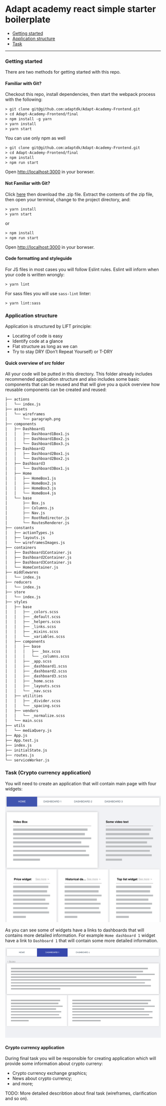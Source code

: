 

# Adapt academy react simple starter boilerplate

* [Getting started](#getting-started)
* [Application structure](#application-structure)
* [Task](#task)

---

### Getting started

There are two methods for getting started with this repo.

#### Familiar with Git?
Checkout this repo, install dependencies, then start the webpack process with the following:

```
> git clone git@github.com:adaptdk/Adapt-Academy-Frontend.git
> cd Adapt-Academy-Frontend/final
> npm install -g yarn
> yarn install
> yarn start
```

You can use only npm as well

```
> git clone git@github.com:adaptdk/Adapt-Academy-Frontend.git
> cd Adapt-Academy-Frontend/final
> npm install
> npm run start
```

Open [http://localhost:3000](http://localhost:3000) in your borwser.

#### Not Familiar with Git?
Click [here](https://github.com/adaptdk/Adapt-Academy-Frontend/archive/master.zip) then download the .zip file.  Extract the contents of the zip file, then open your terminal, change to the project directory, and:

```
> yarn install
> yarn start
```
or 

```
> npm install
> npm run start
```

Open [http://localhost:3000](http://localhost:3000) in your borwser.

#### Code formatting and styleguide

For JS files in most cases you will follow Eslint rules. Eslint will inform when your code is written wrongly:

```
> yarn lint
```

For sass files you will use `sass-lint` linter:

```
> yarn lint:sass
```

### Application structure

Application is structured by LIFT principle:

- Locating of code is easy
- Identify code at a glance
- Flat structure as long as we can 
- Try to stay DRY (Don’t Repeat Yourself) or T-DRY

#### Quick overview of *src* folder

All your code will be putted in this directory. This folder already includes recommended application structure and also includes some basic components that can be reused and that will give you a quick overview how reusable components can be created and reused:

```
├── actions
│   └── index.js
├── assets
│   └── wireframes
│       └── paragraph.png
├── components
│   ├── Dashboard1
│   │   ├── Dashboard1Box1.js
│   │   ├── Dashboard1Box2.js
│   │   └── Dashboard1Box3.js
│   ├── Dashboard2
│   │   ├── Dashboard2Box1.js
│   │   └── Dashboard2Box2.js
│   ├── Dashboard3
│   │   └── Dashboard3Box1.js
│   ├── Home
│   │   ├── HomeBox1.js
│   │   ├── HomeBox2.js
│   │   ├── HomeBox3.js
│   │   └── HomeBox4.js
│   └── base
│       ├── Box.js
│       ├── Columns.js
│       ├── Nav.js
│       ├── RootRedirector.js
│       └── RoutesRenderer.js
├── constants
│   ├── actionTypes.js
│   ├── layouts.js
│   └── wireframesImages.js
├── containers
│   ├── Dashboard1Container.js
│   ├── Dashboard2Container.js
│   ├── Dashboard3Container.js
│   └── HomeContainer.js
├── middlewares
│   └── index.js
├── reducers
│   └── index.js
├── store
│   └── index.js
├── styles
│   ├── base
│   │   ├── _colors.scss
│   │   ├── _default.scss
│   │   ├── _helpers.scss
│   │   ├── _links.scss
│   │   ├── _mixins.scss
│   │   └── _variables.scss
│   ├── components
│   │   ├── base
│   │   │   ├── _box.scss
│   │   │   └── _columns.scss
│   │   ├── _app.scss
│   │   ├── _dashboard1.scss
│   │   ├── _dashboard2.scss
│   │   ├── _dashboard3.scss
│   │   ├── _home.scss
│   │   ├── _layouts.scss
│   │   └── _nav.scss
│   ├── utilities
│   │   ├── _divider.scss
│   │   └── _spacing.scss
│   ├── vendors
│   │   └── _normalize.scss
│   └── main.scss
├── utils
│   └── mediaQuery.js
├── App.js
├── App.test.js
├── index.js
├── initialState.js
├── routes.js
└── serviceWorker.js
```

### Task (Crypto currency application)

You will need to create an application that will contain main page with four widgets:

![Main page with widgets](https://raw.githubusercontent.com/adaptdk/Adapt-Academy-Frontend/master/images/main-4-widgets.png)

As you can see some of widgets have a links to dashboards that will contains more detailed information. For example `Home dashboard 1` widget have a link to `Dashboard 1` that will contain some more detailed information.

![Dashboard 1 page](https://raw.githubusercontent.com/adaptdk/Adapt-Academy-Frontend/master/images/dashboard-1.png)

#### Crypto currency application

During final task you will be responsible for creating application which will provide some information about crypto curreny:

* Crypto currency exchange graphics;
* News about crypto currency;
* and more;

TODO: More detailed describtion about final task (wireframes, clarification and so on).